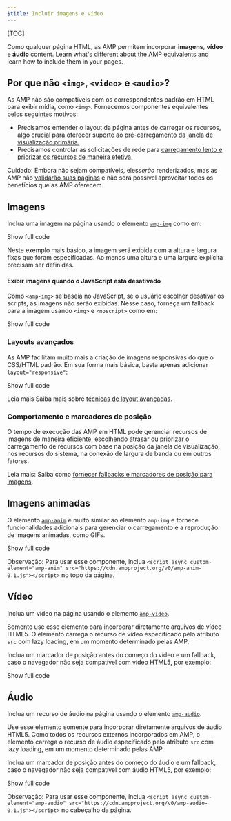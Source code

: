 ```yaml
---
$title: Incluir imagens e vídeo
---
```


[TOC]

Como qualquer página HTML, as AMP permitem incorporar **imagens**, **vídeo** e **áudio**
content. Learn what's different about the AMP equivalents and learn how to
include them in your pages.

##  Por que não `<img>`, `<video>` e `<audio>`?

 As AMP não são compatíveis com os correspondentes padrão em HTML para exibir mídia, como `<img>`. Fornecemos componentes equivalentes pelos seguintes motivos:

*  Precisamos entender o layout da página antes de carregar os recursos, algo crucial para [oferecer suporte ao pré-carregamento da janela de visualização primária.](/pt_br/learn/about-how/#size-all-resources-statically)
*  Precisamos controlar as solicitações de rede para [carregamento lento e priorizar os recursos de maneira efetiva.](/pt_br/learn/about-how/#prioritize-resource-loading)

Cuidado: Embora não sejam compatíveis, eles*serão*  renderizados, mas as AMP não [validarão suas páginas](/pt_br/docs/guides/debug/validate.html) e não será possível aproveitar todos os benefícios que as AMP oferecem.

## Imagens

 Inclua uma imagem na página usando o elemento [`amp-img`](/pt_br/docs/reference/components/amp-img.html) como em:

<!--embedded example - fixed size image -->
<div>
<amp-iframe height="174"
            layout="fixed-height"
            sandbox="allow-scripts allow-forms allow-same-origin"
            resizable
            src="https://ampproject-b5f4c.firebaseapp.com/examples/ampimg.fixed.embed.html">
  <div overflow tabindex="0" role="button" aria-label="Show more">Show full code</div>
  <div placeholder></div>
</amp-iframe>
</div>

Neste exemplo mais básico, a imagem será exibida com a altura e largura fixas que foram especificadas. Ao menos uma altura e uma largura explícita precisam ser definidas.

#### Exibir imagens quando o JavaScript está desativado

 Como `<amp-img>` se baseia no JavaScript, se o usuário escolher desativar os scripts, as imagens não serão exibidas. Nesse caso, forneça um fallback para a imagem usando `<img>` e `<noscript>` como em:

<!--embedded example - img with noscript -->
<div>
<amp-iframe height="215"
            layout="fixed-height"
            sandbox="allow-scripts allow-forms allow-same-origin"
            resizable
            src="https://ampproject-b5f4c.firebaseapp.com/examples/ampimg.noscript.embed.html">
  <div overflow tabindex="0" role="button" aria-label="Show more">Show full code</div>
  <div placeholder></div>
</amp-iframe>
</div>

### Layouts avançados

 As AMP facilitam muito mais a criação de imagens responsivas do que o CSS/HTML padrão. Em sua forma mais básica, basta apenas adicionar `layout="responsive"`:

<!--embedded example - basic responsive image -->
<div>
<amp-iframe height="193"
            layout="fixed-height"
            sandbox="allow-scripts allow-forms allow-same-origin"
            resizable
            src="https://ampproject-b5f4c.firebaseapp.com/examples/ampimg.basic.embed.html">
  <div overflow tabindex="0" role="button" aria-label="Show more">Show full code</div>
  <div placeholder></div>
</amp-iframe>
</div>

Leia mais Saiba mais sobre [técnicas de layout avançadas](/pt_br/docs/guides/responsive/control_layout.html).

### Comportamento e marcadores de posição

O tempo de execução das AMP em HTML pode gerenciar recursos de imagens de maneira eficiente, escolhendo atrasar ou priorizar o carregamento de recursos com base na posição da janela de visualização, nos recursos do sistema, na conexão de largura de banda ou em outros fatores.

Leia mais: Saiba como [fornecer fallbacks e marcadores de posição para imagens](/pt_br/docs/guides/responsive/placeholders.html).

## Imagens animadas

 O elemento [`amp-anim`](/pt_br/docs/reference/components/amp-anim.html) é muito similar ao elemento `amp-img` e fornece funcionalidades adicionais para gerenciar o carregamento e a reprodução de imagens animadas, como GIFs.

<!--embedded amp-anim basic example -->
<div>
<amp-iframe height="253"
            layout="fixed-height"
            sandbox="allow-scripts allow-forms allow-same-origin"
            resizable
            src="https://ampproject-b5f4c.firebaseapp.com/examples/ampanim.basic.embed.html">
  <div overflow tabindex="0" role="button" aria-label="Show more">Show full code</div>
  <div placeholder></div>
</amp-iframe>
</div>

Observação: Para usar esse componente, inclua `<script async custom-element="amp-anim" src="https://cdn.ampproject.org/v0/amp-anim-0.1.js"></script>` no topo da página.

## Vídeo

 Inclua um vídeo na página usando o elemento [`amp-video`](/pt_br/docs/reference/components/amp-video.html).

 Somente use esse elemento para incorporar diretamente arquivos de vídeo HTML5. O elemento carrega o recurso de vídeo especificado pelo atributo `src` com lazy loading, em um momento determinado pelas AMP.

Inclua um marcador de posição antes do começo do vídeo e um fallback, caso o navegador não seja compatível com vídeo HTML5, por exemplo:

<!--embedded video example  -->
<div>
<amp-iframe height="234"
            layout="fixed-height"
            sandbox="allow-scripts allow-forms allow-same-origin"
            resizable
            src="https://ampproject-b5f4c.firebaseapp.com/examples/ampvideo.fallback.embed.html">
  <div overflow tabindex="0" role="button" aria-label="Show more">Show full code</div>
  <div placeholder></div>
</amp-iframe>
</div>

## Áudio

 Inclua um recurso de áudio na página usando o elemento [`amp-audio`](/pt_br/docs/reference/components/amp-audio.html).

 Use esse elemento somente para incorporar diretamente arquivos de áudio HTML5. Como todos os recursos externos incorporados em AMP, o elemento carrega o recurso de áudio especificado pelo atributo `src` com lazy loading, em um momento determinado pelas AMP.

Inclua um marcador de posição antes do começo do áudio e um fallback, caso o navegador não seja compatível com áudio HTML5, por exemplo:

<!--embedded audio example  -->
<div>
<amp-iframe height="314"
            layout="fixed-height"
            sandbox="allow-scripts allow-forms allow-same-origin"
            resizable
            src="https://ampproject-b5f4c.firebaseapp.com/examples/ampaudio.basic.embed.html">
  <div overflow tabindex="0" role="button" aria-label="Show more">Show full code</div>
  <div placeholder></div>
</amp-iframe>
</div>

Observação: Para usar esse componente, inclua `<script async custom-element="amp-audio" src="https://cdn.ampproject.org/v0/amp-audio-0.1.js"></script>` no cabeçalho da página.
